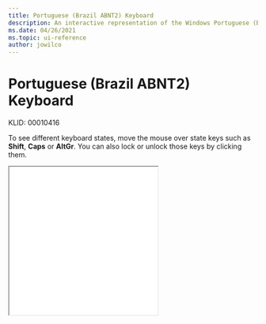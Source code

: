 ```yaml
---
title: Portuguese (Brazil ABNT2) Keyboard
description: An interactive representation of the Windows Portuguese (Brazil ABNT2) keyboard. To see different keyboard states, click or move the mouse over the state keys.
ms.date: 04/26/2021
ms.topic: ui-reference
author: jowilco
---
```


# Portuguese (Brazil ABNT2) Keyboard

KLID: 00010416

To see different keyboard states, move the mouse over state keys such as **Shift**, **Caps** or **AltGr**. You can also lock or unlock those keys by clicking them.

<iframe src="kbdbr_2.html" height="300"></iframe>

